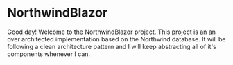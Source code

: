 # NorthwindBlazor
Good day! Welcome to the NorthwindBlazor project.
This project is an an over architected implementation based on the Northwind database.
It will be following a clean architecture pattern and I will keep abstracting all of it's components whenever I can.
